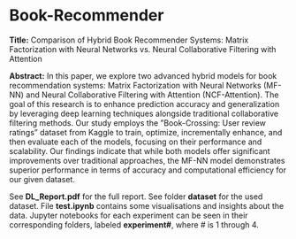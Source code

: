 # Book-Recommender
**Title:** Comparison of Hybrid Book Recommender Systems: Matrix Factorization with Neural Networks vs. Neural Collaborative Filtering with Attention

**Abstract:** In this paper, we explore two advanced hybrid models for book recommendation systems: Matrix Factorization with Neural Networks (MF-NN) and Neural Collaborative Filtering with Attention (NCF-Attention). The goal of this research is to enhance prediction accuracy and generalization by leveraging deep learning techniques alongside traditional collaborative filtering methods. Our study employs the ”Book-Crossing: User review ratings” dataset from Kaggle to train, optimize, incrementally enhance, and then evaluate each of the models, focusing on their performance and scalability. Our findings indicate that while both models offer significant improvements over traditional approaches, the MF-NN model demonstrates superior performance in terms of accuracy and computational efficiency for our given dataset.

See **DL_Report.pdf** for the full report.
See folder **dataset** for the used dataset. File **test.ipynb** contains some visualisations and insights about the data.
Jupyter notebooks for each experiment can be seen in their corresponding folders, labeled **experiment#**, where # is 1 through 4.
